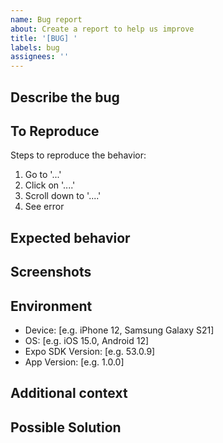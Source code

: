 ```yaml
---
name: Bug report
about: Create a report to help us improve
title: '[BUG] '
labels: bug
assignees: ''
---
```


## Describe the bug

<!-- A clear and concise description of what the bug is -->

## To Reproduce

Steps to reproduce the behavior:

1. Go to '...'
2. Click on '....'
3. Scroll down to '....'
4. See error

## Expected behavior

<!-- A clear and concise description of what you expected to happen -->

## Screenshots

<!-- If applicable, add screenshots to help explain your problem -->

## Environment

- Device: [e.g. iPhone 12, Samsung Galaxy S21]
- OS: [e.g. iOS 15.0, Android 12]
- Expo SDK Version: [e.g. 53.0.9]
- App Version: [e.g. 1.0.0]

## Additional context

<!-- Add any other context about the problem here -->

## Possible Solution

<!-- Optional: suggest a fix/reason for the bug -->
